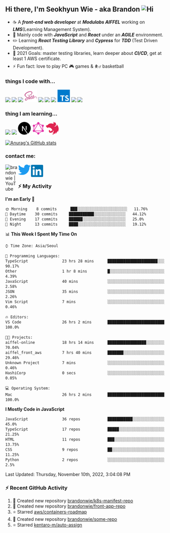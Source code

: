 ## Hi there, I'm Seokhyun Wie - aka Brandon <img src='https://qpluspicture.oss-cn-beijing.aliyuncs.com/6LjjQA/Hi.gif' alt='Hi' width="24"/>

- ☕ A _**front-end web developer**_ at _**Modulabs AIFFEL**_ working on _**LMS**_(Learning Management System).
- 🔄 Mainly code with _**JavaScript**_ and _**React**_ under an _**AGILE**_ environment.
- ✏️ Learning _**React Testing Library**_ and _**Cypress**_ for _**TDD**_ (Test Driven Development).
- 🎯 2021 Goals: master testing libraries, learn deeper about _**CI/CD**_, get at least 1 AWS certificate.
- ⚡ Fun fact: love to play PC 🎮 games️ \& ⛹️‍♂️ basketball

### things I code with...

<img src="https://cdn.jsdelivr.net/gh/devicons/devicon/icons/vscode/vscode-original.svg" width="40px"> <img src="https://cdn.jsdelivr.net/gh/devicons/devicon@latest/icons/javascript/javascript-original.svg" width="40px"> <img src="https://cdn.jsdelivr.net/gh/devicons/devicon@latest/icons/react/react-original.svg" width="40px"> <img src="https://raw.githubusercontent.com/devicons/devicon/master/icons/sass/sass-original.svg" width="40px"> <img src="https://cdn.jsdelivr.net/gh/devicons/devicon@latest/icons/git/git-original.svg" width="40px"> <img src="https://cdn.jsdelivr.net/gh/devicons/devicon/icons/github/github-original.svg" width="40px"> <img src="https://cdn.jsdelivr.net/gh/devicons/devicon/icons/amazonwebservices/amazonwebservices-original.svg" width="40px"> <img src="https://raw.githubusercontent.com/devicons/devicon/master/icons/typescript/typescript-original.svg" width="40px"> <img src="https://cdn.jsdelivr.net/gh/devicons/devicon@latest/icons/mongodb/mongodb-original.svg" width="40px"> <img src="https://cdn.jsdelivr.net/gh/devicons/devicon@latest/icons/nodejs/nodejs-plain.svg" width="40px">

### thing I am learning...

<img src="https://cdn.jsdelivr.net/gh/devicons/devicon/icons/jest/jest-plain.svg" width="40px"> <img src="https://icons-for-free.com/iconfiles/png/512/cypress-1324440144114984250.png" width="40px"> <img src="https://raw.githubusercontent.com/devicons/devicon/master/icons/nextjs/nextjs-original.svg" width="40px"> <img src="https://raw.githubusercontent.com/devicons/devicon/master/icons/graphql/graphql-plain.svg" width="40px"> <img src="https://raw.githubusercontent.com/devicons/devicon/master/icons/nestjs/nestjs-plain.svg" width="40px">

<!-- GitHub Stats -->

[![Anurag's GitHub stats](https://github-readme-stats.vercel.app/api?username=brandonwie&show_icons=true&title_color=ffc857&icon_color=8ac926&text_color=daf7dc&bg_color=151515&hide=stars&custom_title=Brandon's GitHub Stats)](https://github.com/anuraghazra/github-readme-stats)

### contact me:

[<img align="left" alt="brandonwie | YouTube" width="40px" src="https://iconape.com/wp-content/png_logo_vector/youtube-social-white-squircle.png" />][youtube] [<img align="left" alt="brandonwie | Twitter" width="40px" src="https://raw.githubusercontent.com/devicons/devicon/master/icons/twitter/twitter-original.svg" />][twitter] [<img align="left" alt="brandonwie | LinkedIn" width="40px" src="https://raw.githubusercontent.com/devicons/devicon/master/icons/linkedin/linkedin-original.svg" />][linkedin]

<br />
<br />

### ⚡ My Activity

<!--START_SECTION:waka-->
**I'm an Early 🐤** 

```text
🌞 Morning    8 commits      ███░░░░░░░░░░░░░░░░░░░░░░   11.76% 
🌆 Daytime    30 commits     ███████████░░░░░░░░░░░░░░   44.12% 
🌃 Evening    17 commits     ██████░░░░░░░░░░░░░░░░░░░   25.0% 
🌙 Night      13 commits     ████░░░░░░░░░░░░░░░░░░░░░   19.12%

```


📊 **This Week I Spent My Time On** 

```text
⌚︎ Time Zone: Asia/Seoul

💬 Programming Languages: 
TypeScript               23 hrs 28 mins      ██████████████████████░░░   90.17% 
Other                    1 hr 8 mins         █░░░░░░░░░░░░░░░░░░░░░░░░   4.39% 
JavaScript               40 mins             ░░░░░░░░░░░░░░░░░░░░░░░░░   2.58% 
JSON                     35 mins             ░░░░░░░░░░░░░░░░░░░░░░░░░   2.26% 
Vim Script               7 mins              ░░░░░░░░░░░░░░░░░░░░░░░░░   0.46%

🔥 Editors: 
VS Code                  26 hrs 2 mins       █████████████████████████   100.0%

🐱‍💻 Projects: 
aiffel-online            18 hrs 14 mins      █████████████████░░░░░░░░   70.04% 
aiffel_front_aws         7 hrs 40 mins       ███████░░░░░░░░░░░░░░░░░░   29.46% 
Unknown Project          7 mins              ░░░░░░░░░░░░░░░░░░░░░░░░░   0.46% 
HashiCorp                0 secs              ░░░░░░░░░░░░░░░░░░░░░░░░░   0.05%

💻 Operating System: 
Mac                      26 hrs 2 mins       █████████████████████████   100.0%

```

**I Mostly Code in JavaScript** 

```text
JavaScript               36 repos            ███████████░░░░░░░░░░░░░░   45.0% 
TypeScript               17 repos            █████░░░░░░░░░░░░░░░░░░░░   21.25% 
HTML                     11 repos            ███░░░░░░░░░░░░░░░░░░░░░░   13.75% 
CSS                      9 repos             ██░░░░░░░░░░░░░░░░░░░░░░░   11.25% 
Python                   2 repos             ░░░░░░░░░░░░░░░░░░░░░░░░░   2.5%

```



<!--END_SECTION:waka-->

<!--RECENT_ACTIVITY:last_update-->
Last Updated: Thursday, November 10th, 2022, 3:04:08 PM
<!--RECENT_ACTIVITY:last_update_end-->

### ⚡ Recent GitHub Activity

<!--RECENT_ACTIVITY:start-->
1. 📔 Created new repository [brandonwie/k8s-manifest-repo](https://github.com/brandonwie/k8s-manifest-repo)
2. 📔 Created new repository [brandonwie/front-app-repo](https://github.com/brandonwie/front-app-repo)
3. ⭐ Starred [aws/containers-roadmap](https://github.com/aws/containers-roadmap)
4. 📔 Created new repository [brandonwie/some-repo](https://github.com/brandonwie/some-repo)
5. ⭐ Starred [kentaro-m/auto-assign](https://github.com/kentaro-m/auto-assign)
<!--RECENT_ACTIVITY:end-->

[youtube]: https://www.youtube.com/channel/UC7tk3UT7nn3cZNC2KBdb-4Q
[linkedin]: https://linkedin.com/in/brandonwie
[twitter]: https://twitter.com/brandonwie
